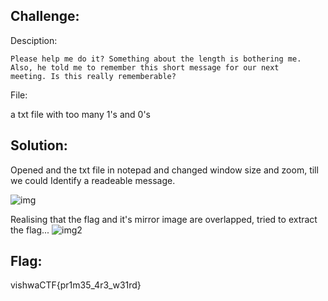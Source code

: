 Challenge:
----------

Desciption:

```My friend sent me this file containing a damn long string. He told me to find the message to prove I'm worthy of his friendship XD. 
Please help me do it? Something about the length is bothering me. Also, he told me to remember this short message for our next 
meeting. Is this really rememberable?
```

File:

a txt file with too many 1's and 0's

Solution:
---------

Opened and the txt file in notepad and changed window size and zoom, till we could Identify a readeable message.

![img](https://imgur.com/o93JjKK.png)

Realising that the flag and it's mirror image are overlapped, tried to extract the flag...
![img2](https://imgur.com/2q8rF5d.png)

Flag:
-----
vishwaCTF{pr1m35_4r3_w31rd}
